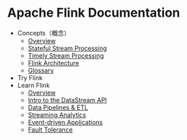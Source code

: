 # Apache Flink Documentation

* Concepts（概念）
    * [Overview](concepts/overview.md)
    * [Stateful Stream Processing](concepts/stateful-stream-processing.md)
    * [Timely Stream Processing](concepts/timely-stream-processing.md)
    * [Flink Architecture](concepts/architecture.md)
    * [Glossary](concepts/glossary.md)
* Try Flink
* Learn Flink
    * [Overview](learn-flink/overview.md)
    * [Intro to the DataStream API](learn-flink/intro-to-the-datastream-api.md)
    * [Data Pipelines & ETL](learn-flink/data-pipelines&etl.md)
    * [Streaming Analytics](learn-flink/streaming-analytics.md)
    * [Event-driven Applications](learn-flink/event-driven-applications.md)
    * [Fault Tolerance](learn-flink/fault-tolerance.md)



